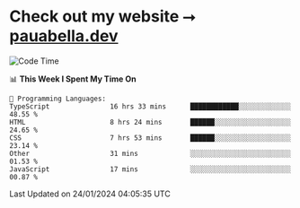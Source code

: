 # Check out my website ⭢ [pauabella.dev](https://pauabella.dev)

<!--START_SECTION:waka-->
![Code Time](http://img.shields.io/badge/Code%20Time-2%2C896%20hrs%206%20mins-blue)

📊 **This Week I Spent My Time On** 

```text
💬 Programming Languages: 
TypeScript               16 hrs 33 mins      ████████████░░░░░░░░░░░░░   48.55 % 
HTML                     8 hrs 24 mins       ██████░░░░░░░░░░░░░░░░░░░   24.65 % 
CSS                      7 hrs 53 mins       ██████░░░░░░░░░░░░░░░░░░░   23.14 % 
Other                    31 mins             ░░░░░░░░░░░░░░░░░░░░░░░░░   01.53 % 
JavaScript               17 mins             ░░░░░░░░░░░░░░░░░░░░░░░░░   00.87 % 
```


 Last Updated on 24/01/2024 04:05:35 UTC
<!--END_SECTION:waka-->

